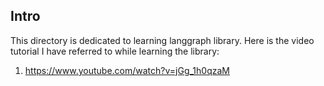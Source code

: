 ## Intro
This directory is dedicated to learning langgraph library. Here is the video tutorial I have referred to while learning the library:

1. https://www.youtube.com/watch?v=jGg_1h0qzaM